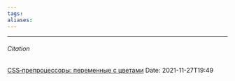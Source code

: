 ```yaml
---
tags: 
aliases: 
---
```




---
###### Citation
[CSS‑препроцессоры: переменные с цветами](https://nicothin.pro/page/preprocessor-color-functions)
Date: 2021-11-27T19:49
